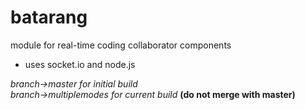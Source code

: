 # batarang
module for real-time coding collaborator components<br>
<ul>
<li>uses socket.io and node.js</li>
</ul>
<em>branch->master for initial build</em><br>
<em>branch->multiplemodes for current build</em> <b>(do not merge with master)
